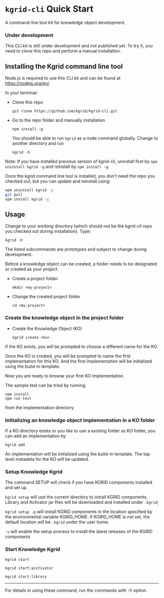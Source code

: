 # `kgrid-cli` Quick Start

A command-line tool kit for knowledge object development.

### Under development

This CLI kit is still under development and not published yet. To try it, you need to clone this repo and perform a manual installation.

## Installing the Kgrid command line tool

Node.js is required to use this CLI kit and can be found at https://nodejs.org/en/.

In your terminal:
- Clone this repo

  ` git clone https://github.com/kgrid/kgrid-cli.git `

- Go to the repo folder and manually installation

    `npm install -g`

    You should be able to run `kgrid` as a node command globally. Change to another directory and run

    `kgrid -h`

Note: If you have installed previous version of kgrid-cli, uninstall first by `npm uninstall kgrid -g` and reinstall by `npm install -g`.

Once the kgrid command line tool is installed, you don't need the repo you checked out, but you can update and reinstall using:

```bash
npm uninstall kgrid -g
git pull
npm install kgrid -g
```

## Usage

Change to your working directory (which should not be the kgrid-cli repo you checked out during installation). Type:

`kgrid -h`

The listed subcommands are prototypes and subject to change during development.

Before a knowledge object can be created, a folder needs to be designated or created as your project.

- Create a project folder.

  `mkdir <my-project>`

- Change the created project folder

  `cd <my-project>`

### Create the knowledge object in the project folder

- Create the Knowledge Object (KO)

  `kgrid create <ko>`


If the KO exists, you will be prompted to choose a different name for the KO.

Once the KO is created, you will be prompted to name the first implementation for this KO. And the first implementation will be initialized using the build-in template.

Now you are ready to browse your first KO implementation.

The sample test can be tried by running

```
npm install
npm run test
```

from the implementation directory.


### Initializing an knowledge object implementation in a KO folder

If a KO directory exists or you like to use a existing folder as KO folder, you can add an implementation by

`kgrid add`

An implementation will be initialized using the build-in template. The top level metadata for the KO will be updated.


### Setup Knowledge Kgrid

The command SETUP will check if you have KGRID components installed and set up.

`kgrid setup` will use the current directory to install KGRID components. Library and Activator jar files will be downloaded and installed under `.kgrid`;

`kgrid setup -g` will install KGRID components in the location specified by the environmental variable KGRID_HOME. if KGRID_HOME is not set, the default location will be `.kgrid` under the user home.

`-u` will enable the setup process to install the latest releases of the KGRID components




### Start Knowledge Kgrid

`kgrid start`

`kgrid start:acvtivator`

`kgrid start:library`





<!--



### Install needed Node modules and K-Grid components, including activator and adapters

` kgrid install `

It will install needed node modules defined in devDependencies, as well as the KGrid runtime dependencies.

If the knowledge object has been modified or new knowledge objects have been added, you might need to run install command to load the latest set of knowledge objects and adapters



### Start the activator and activate the knowledge object

You start the activator in two modes:

 - In DEV mode,

    ` npm run dev `

    The activator will use the project directory as the shelf serving all knowledge objects within the directory.

- In PROD mode,

    `npm run prod -- <options>`

    You can use command line arguments to specify the options for the activator.

    `npm run prod` will use the default shelf location, which is equivalent to `npm run prod -- --kgrid.shelf.cdostore.filesystem.location=activator/shelf`

To start the activator on a different port (Default port: 8080), include ` --server.port=8090 ` as part of the options on the command line.



### Package the knowledge objects

Knowledge objects in the project will be individually packaged into zip files and stored in target folder.

  ` npm run package <objectname> `


### Update the knowledge object Project

After you create a new knowledge object from template, or simply copy/move a knowledge object from another project/directory, or add a new version of existing knowledge object, the file of package.json needs to be updated by

`kgrid update` .

If new dependencies are added, you will need to run `kgrid install` to get the new components ready for use. -->

---

For details in using these command, run the commands with -h option.
